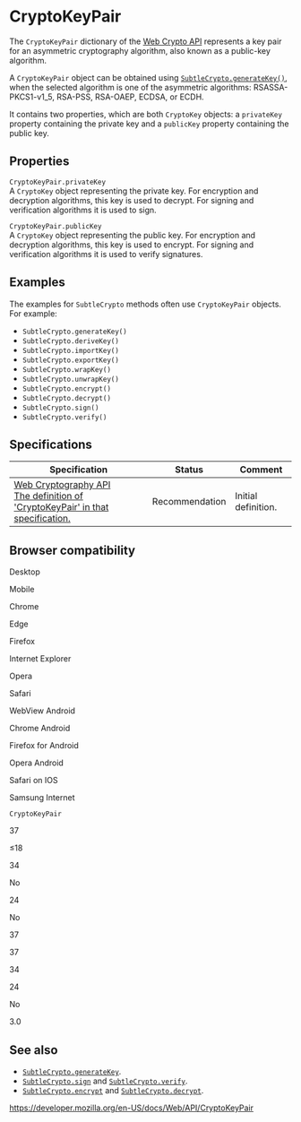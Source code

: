 # CryptoKeyPair

The `CryptoKeyPair` dictionary of the [Web Crypto API](web_crypto_api) represents a key pair for an asymmetric cryptography algorithm, also known as a public-key algorithm.

A `CryptoKeyPair` object can be obtained using [`SubtleCrypto.generateKey()`](subtlecrypto/generatekey), when the selected algorithm is one of the asymmetric algorithms: RSASSA-PKCS1-v1_5, RSA-PSS, RSA-OAEP, ECDSA, or ECDH.

It contains two properties, which are both `CryptoKey` objects: a `privateKey` property containing the private key and a `publicKey` property containing the public key.

## Properties

`CryptoKeyPair.privateKey`  
A `CryptoKey` object representing the private key. For encryption and decryption algorithms, this key is used to decrypt. For signing and verification algorithms it is used to sign.

`CryptoKeyPair.publicKey`  
A `CryptoKey` object representing the public key. For encryption and decryption algorithms, this key is used to encrypt. For signing and verification algorithms it is used to verify signatures.

## Examples

The examples for `SubtleCrypto` methods often use `CryptoKeyPair` objects. For example:

- `SubtleCrypto.generateKey()`
- `SubtleCrypto.deriveKey()`
- `SubtleCrypto.importKey()`
- `SubtleCrypto.exportKey()`
- `SubtleCrypto.wrapKey()`
- `SubtleCrypto.unwrapKey()`
- `SubtleCrypto.encrypt()`
- `SubtleCrypto.decrypt()`
- `SubtleCrypto.sign()`
- `SubtleCrypto.verify()`

## Specifications

<table><thead><tr class="header"><th>Specification</th><th>Status</th><th>Comment</th></tr></thead><tbody><tr class="odd"><td><a href="https://www.w3.org/TR/WebCryptoAPI/#dfn-CryptoKeyPair">Web Cryptography API<br />
<span class="small">The definition of 'CryptoKeyPair' in that specification.</span></a></td><td><span class="spec-rec">Recommendation</span></td><td>Initial definition.</td></tr></tbody></table>

## Browser compatibility

Desktop

Mobile

Chrome

Edge

Firefox

Internet Explorer

Opera

Safari

WebView Android

Chrome Android

Firefox for Android

Opera Android

Safari on IOS

Samsung Internet

`CryptoKeyPair`

37

≤18

34

No

24

No

37

37

34

24

No

3.0

## See also

- [`SubtleCrypto.generateKey`](subtlecrypto/generatekey).
- [`SubtleCrypto.sign`](subtlecrypto/sign) and [`SubtleCrypto.verify`](subtlecrypto/verify).
- [`SubtleCrypto.encrypt`](subtlecrypto/encrypt) and [`SubtleCrypto.decrypt`](subtlecrypto/decrypt).

<a href="https://developer.mozilla.org/en-US/docs/Web/API/CryptoKeyPair" class="_attribution-link">https://developer.mozilla.org/en-US/docs/Web/API/CryptoKeyPair</a>
